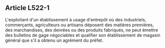 Article L522-1
----
L'exploitant d'un établissement à usage d'entrepôt où des industriels,
commerçants, agriculteurs ou artisans déposent des matières premières, des
marchandises, des denrées ou des produits fabriqués, ne peut émettre des
bulletins de gage négociables et qualifier son établissement de magasin général
que s'il a obtenu un agrément du préfet.
